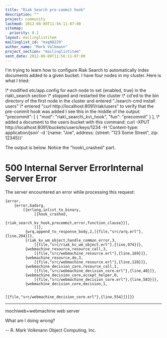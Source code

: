 ```yaml
---
title: "Riak Search pre-commit hook"
description: ""
project: community
lastmod: 2012-08-08T11:56:11-07:00
sitemap:
  priority: 0.2
layout: mailinglistitem
mailinglist_id: "msg08229"
author_name: "Mark Volkmann"
project_section: "mailinglistitem"
sent_date: 2012-08-08T11:56:11-07:00
---
```



I'm trying to learn how to configure Riak Search to automatically index
documents added to a given bucket. I have four nodes in my cluster. Here is
what I tried:

\\* modified etc/app.config for each node to set {enabled, true} in the
riak\\_search section
\\* stopped and restarted the cluster
\\* cd'ed to the bin directory of the first node in the cluster and entered
"./search-cmd install users"
\\* entered "curl http://localhost:8091/riak/users" to verify that the
pre-commit hook was added
I see this in the middle of the output:
"precommit": [
 {
 "mod": "riak\\_search\\_kv\\_hook",
 "fun": "precommit"
 }
 ],
\\* added a document to the users bucket with this command:
curl -XPUT http://localhost:8091/buckets/users/keys/1234 -H 'Content-type:
application/json' -d '{name: "Joe", address: {street: "123 Some Street",
zip: 12345}}'

The output is below. Notice the "hook\\_crashed" part.

500 Internal Server
ErrorInternal Server Error
=====================

The server
encountered an error while processing this request:  

```
{error,
    {error,badarg,
        [{erlang,iolist_to_binary,
             [{hook_crashed,
                  {riak_search_kv_hook,precommit,error,function_clause}}],
             []},
         {wrq,append_to_response_body,2,[{file,"src/wrq.erl"},{line,204}]},
         {riak_kv_wm_object,handle_common_error,3,
             [{file,"src/riak_kv_wm_object.erl"},{line,974}]},
         {webmachine_resource,resource_call,3,
             [{file,"src/webmachine_resource.erl"},{line,169}]},
         {webmachine_resource,do,3,
             [{file,"src/webmachine_resource.erl"},{line,128}]},
         {webmachine_decision_core,resource_call,1,
             [{file,"src/webmachine_decision_core.erl"},{line,48}]},
         {webmachine_decision_core,accept_helper,0,
             [{file,"src/webmachine_decision_core.erl"},{line,583}]},
         {webmachine_decision_core,decision,1,

 
[{file,"src/webmachine_decision_core.erl"},{line,554}]}]}}
```


---

mochiweb+webmachine
web server

What am I doing wrong?

-- 
R. Mark Volkmann
Object Computing, Inc.
